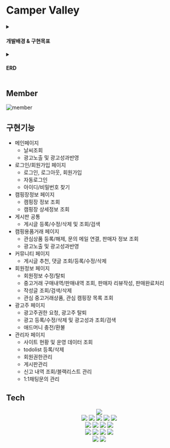 # Camper Valley
<details>
<summary><h4>개발배경 & 구현목표</h4></summary>
<img src="https://user-images.githubusercontent.com/94452904/188316743-97a3c6cf-4a1d-48b2-94cc-f6fcb5891205.png"/>
</details>
<details>
<summary><h4>ERD</h4></summary>
<img src="https://user-images.githubusercontent.com/94452904/188317686-3496b9ae-4ea3-4127-b7bb-c3254e2a3215.PNG"/>
</details>

## Member
![member](https://user-images.githubusercontent.com/100772588/190381887-0af34d50-eedb-453f-8831-69dbec3740de.jpg)

## 구현기능
- 메인페이지
  -	날씨조회
  -	광고노출 및 광고성과반영
- 로그인/회원가입 페이지
  - 로그인, 로그아웃, 회원가입
  - 자동로그인
  - 아이디/비밀번호 찾기
- 캠핑장정보 페이지
  - 캠핑장 정보 조회
  - 캠핑장 상세정보 조회
- 게시판 공통
  - 게시글 등록/수정/삭제 및 조회/검색
- 캠핑용품거래 페이지
  - 관심상품 등록/해제, 문의 메일 연결, 판매자 정보 조회
  - 광고노출 및 광고성과반영
- 커뮤니티 페이지
  - 게시글 추천, 댓글 조회/등록/수정/삭제
- 회원정보 페이지
  - 회원정보 수정/탈퇴
  - 중고거래 구매내역/판매내역 조회, 판매자 리뷰작성, 판매완료처리
  - 작성글 조회/검색/삭제
  -	관심 중고거래상품, 관심 캠핑장 목록 조회
- 광고주 페이지
  - 광고주권한 요청, 광고주 탈퇴
  - 광고 등록/수정/삭제 및 광고성과 조회/검색
  - 애드머니 충전/환불
- 관리자 페이지
  - 사이트 현황 및 운영 데이터 조회
  - todolist 등록/삭제
  - 회원권한관리
  - 게시판관리
  - 신고 내역 조회/블랙리스트 관리
  - 1:1채팅문의 관리


## Tech
<div align="center">
<img src="https://img.shields.io/badge/Window-0078D6?style=flat-square&logo=Windows"/></br><img src="https://img.shields.io/badge/HTML5-E34F26?style=flat-square&logo=HTML5&logoColor=ffffff"/> <img src="https://img.shields.io/badge/CSS3-1572B6?style=flat-square&logo=CSS3&logoColor=ffffff"/> <img src="https://img.shields.io/badge/JavaScript-F7DF1E?style=flat-square&logo=JavaScript&logoColor=ffffff"/> <img src="https://img.shields.io/badge/jQuery-0769AD?style=flat-square&logo=jQuery&logoColor=ffffff"/> <img src="https://img.shields.io/badge/Chart.js-FF6384?style=flat-square&logo=Chart.js&logoColor=ffffff"/></br><img src="https://img.shields.io/badge/Java1.8-29792d?style=flat-square"/> <img src="https://img.shields.io/badge/Apache Tomcat-F8DC75?style=flat-square&logo=Apache Tomcat&logoColor=000000"/> <img src="https://img.shields.io/badge/Oracle-f80000?style=flat-square&logo=Oracle"/> <img src="https://img.shields.io/badge/Oracle Cloud DB-f80000?style=flat-square&logo=Oracle"/></br><img src="https://img.shields.io/badge/Spring-6DB33F?style=flat-square&logo=Spring&logoColor=ffffff"/> <img src="https://img.shields.io/badge/Spring Security-6DB33F?style=flat-square&logo=Spring Security&logoColor=ffffff"/> <img src="https://img.shields.io/badge/Mybatis-2e2423?style=flat-square"/> <img src="https://img.shields.io/badge/Bootstrap-7952B3?style=flat-square&logo=Bootstrap&logoColor=ffffff"/></br><img src="https://img.shields.io/badge/Git-F05032?style=flat-square&logo=Git&logoColor=ffffff"/> <img src="https://img.shields.io/badge/GitHub-181717?style=flat-square&logo=GitHub&logoColor=ffffff"/>
</div>


